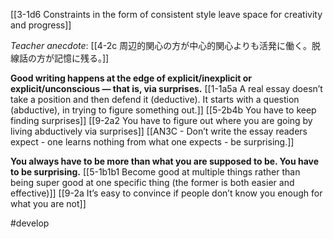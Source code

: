 
[[3-1d6 Constraints in the form of consistent style leave space for creativity and progress]]

*Teacher anecdote*:
[[4-2c 周辺的関心の方が中心的関心よりも活発に働く。脱線話の方が記憶に残る。]]

**Good writing happens at the edge of explicit/inexplicit or explicit/unconscious — that is, via surprises.**
[[1-1a5a A real essay doesn’t take a position and then defend it (deductive). It starts with a question (abductive), in trying to figure something out.]]
[[5-2b4b You have to keep finding surprises]]
[[9-2a2 You have to figure out where you are going by living abductively via surprises]]
[[AN3C - Don’t write the essay readers expect - one learns nothing from what one expects - be surprising.]]

**You always have to be more than what you are supposed to be. You have to be surprising.**
[[5-1b1b1 Become good at multiple things rather than being super good at one specific thing (the former is both easier and effective)]]
[[9-2a It’s easy to convince if people don’t know you enough for what you are not]]

#develop 
